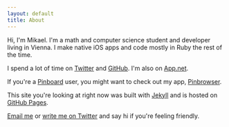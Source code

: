 ```yaml
---
layout: default
title: About
---
```


Hi, I'm Mikael. I'm a math and computer science student and developer living in Vienna. I make native iOS apps and code mostly in Ruby the rest of the time.

I spend a lot of time on [Twitter](https://twitter.com/mkonutgan) and [GitHub](https://github.com/kmikael/). I'm also on [App.net](https://alpha.app.net/kmikael).

If you're a [Pinboard](https://pinboard.in/) user, you might want to check out my app, [Pinbrowser](http://www.pinbrowser.co).

This site you're looking at right now was built with [Jekyll](http://jekyllrb.com) and is hosted on [GitHub Pages](http://pages.github.com).

[Email me](mailto:kmikael@me.com) or [write me on Twitter](https://twitter.com/mkonutgan) and say hi if you're feeling friendly.
